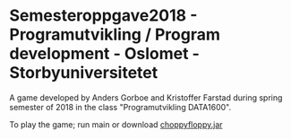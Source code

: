 # Semesteroppgave2018 - Programutvikling / Program development - Oslomet - Storbyuniversitetet

A game developed by Anders Gorboe and Kristoffer Farstad during spring semester of 2018 in the class "Programutvikling DATA1600".

To play the game; run main or download [choppyfloppy.jar](https://github.com/Gorboe/Semesteroppgave2018/tree/master/choppyfloppy/out/artifacts/choppyfloppy_jar)






